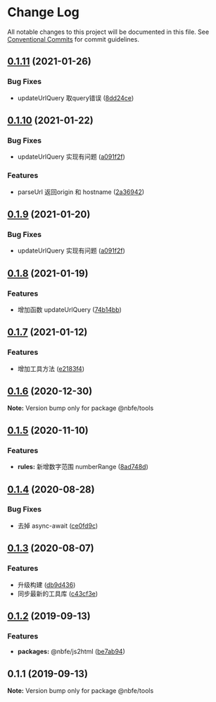 # Change Log

All notable changes to this project will be documented in this file.
See [Conventional Commits](https://conventionalcommits.org) for commit guidelines.

## [0.1.11](https://github.com/shuoshubao/nbfe/compare/@nbfe/tools@0.1.10...@nbfe/tools@0.1.11) (2021-01-26)


### Bug Fixes

* updateUrlQuery 取query错误 ([8dd24ce](https://github.com/shuoshubao/nbfe/commit/8dd24ce))





## [0.1.10](https://github.com/shuoshubao/nbfe/compare/@nbfe/tools@0.1.8...@nbfe/tools@0.1.10) (2021-01-22)


### Bug Fixes

* updateUrlQuery 实现有问题 ([a091f2f](https://github.com/shuoshubao/nbfe/commit/a091f2f))


### Features

* parseUrl 返回origin 和 hostname ([2a36942](https://github.com/shuoshubao/nbfe/commit/2a36942))





## [0.1.9](https://github.com/shuoshubao/nbfe/compare/@nbfe/tools@0.1.8...@nbfe/tools@0.1.9) (2021-01-20)


### Bug Fixes

* updateUrlQuery 实现有问题 ([a091f2f](https://github.com/shuoshubao/nbfe/commit/a091f2ff2d972123fc7d81ceaa5a46b985ed7d72))





## [0.1.8](https://github.com/shuoshubao/nbfe/compare/@nbfe/tools@0.1.7...@nbfe/tools@0.1.8) (2021-01-19)


### Features

* 增加函数 updateUrlQuery ([74b14bb](https://github.com/shuoshubao/nbfe/commit/74b14bb))





## [0.1.7](https://github.com/shuoshubao/nbfe/compare/@nbfe/tools@0.1.6...@nbfe/tools@0.1.7) (2021-01-12)


### Features

* 增加工具方法 ([e2183f4](https://github.com/shuoshubao/nbfe/commit/e2183f4))





## [0.1.6](https://github.com/shuoshubao/nbfe/compare/@nbfe/tools@0.1.5...@nbfe/tools@0.1.6) (2020-12-30)

**Note:** Version bump only for package @nbfe/tools





## [0.1.5](https://github.com/shuoshubao/nbfe/compare/@nbfe/tools@0.1.4...@nbfe/tools@0.1.5) (2020-11-10)


### Features

* **rules:** 新增数字范围 numberRange ([8ad748d](https://github.com/shuoshubao/nbfe/commit/8ad748d))





## [0.1.4](https://github.com/shuoshubao/nbfe/compare/@nbfe/tools@0.1.3...@nbfe/tools@0.1.4) (2020-08-28)


### Bug Fixes

* 去掉 async-await ([ce0fd9c](https://github.com/shuoshubao/nbfe/commit/ce0fd9c))





## [0.1.3](https://github.com/shuoshubao/nbfe/compare/@nbfe/tools@0.1.2...@nbfe/tools@0.1.3) (2020-08-07)

### Features

-   升级构建 ([db9d436](https://github.com/shuoshubao/nbfe/commit/db9d436))
-   同步最新的工具库 ([c43cf3e](https://github.com/shuoshubao/nbfe/commit/c43cf3e))

## [0.1.2](https://github.com/shuoshubao/nbfe/compare/@nbfe/tools@0.1.1...@nbfe/tools@0.1.2) (2019-09-13)

### Features

-   **packages:** @nbfe/js2html ([be7ab94](https://github.com/shuoshubao/nbfe/commit/be7ab94))

## 0.1.1 (2019-09-13)

**Note:** Version bump only for package @nbfe/tools
